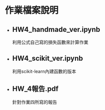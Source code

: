 # 作業檔案說明
* ## HW4_handmade_ver.ipynb
    利用公式自己寫的損失函數來計算作業
* ## HW4_scikit_ver.ipynb
    利用scikit-learn內建函數的版本
* ## HW_4報告.pdf
    針對作業四所寫的報告